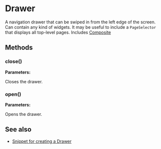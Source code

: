 # Drawer
A navigation drawer that can be swiped in from the left edge of the screen. Can contain any kind of widgets. It may be useful to include a `PageSelector` that displays all top-level pages.
Includes [Composite](Composite.md)

## Methods
### close()


**Parameters:** 



Closes the drawer.

### open()


**Parameters:** 



Opens the drawer.


## See also
- [Snippet for creating a Drawer](https://github.com/eclipsesource/tabris-js/blob/master/snippets/drawer/drawer.js)
